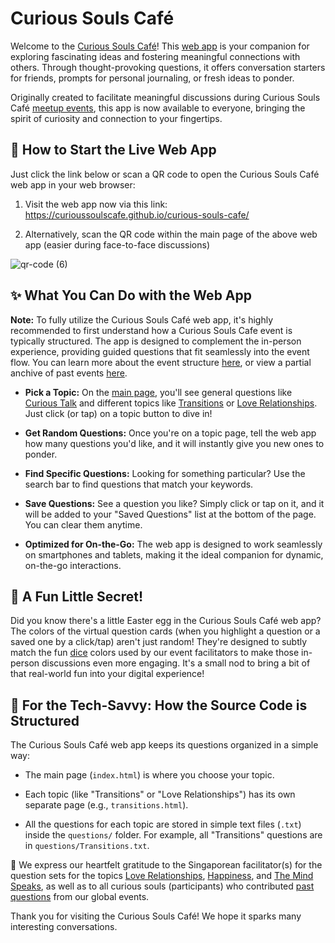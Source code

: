 # Curious Souls Café

Welcome to the [Curious Souls Café](https://curioussoulscafe.substack.com/about)! This [web app](https://curioussoulscafe.github.io/curious-souls-cafe/) is your companion for exploring fascinating ideas and fostering meaningful connections with others. Through thought-provoking questions, it offers conversation starters for friends, prompts for personal journaling, or fresh ideas to ponder.

Originally created to facilitate meaningful discussions during Curious Souls Café [meetup events](https://curioussoulscafe.substack.com), this app is now available to everyone, bringing the spirit of curiosity and connection to your fingertips.

## 🚀 How to Start the Live Web App

Just click the link below or scan a QR code to open the Curious Souls Café web app in your web browser:

1.  Visit the web app now via this link: <https://curioussoulscafe.github.io/curious-souls-cafe/>

2.  Alternatively, scan the QR code within the main page of the above web app (easier during face-to-face discussions)

<!--<img src="https://github.com/user-attachments/assets/da9d288d-0de2-490f-9183-700e317dfd21" alt="QR Code" width="300">-->

![qr-code (6)](https://github.com/user-attachments/assets/a31b8885-76f9-4dee-bc48-5795d32221f1)

## ✨ What You Can Do with the Web App

**Note:** To fully utilize the Curious Souls Café web app, it's highly recommended to first understand how a Curious Souls Cafe event is typically structured. The app is designed to complement the in-person experience, providing guided questions that fit seamlessly into the event flow. You can learn more about the event structure [here](https://curioussoulscafe.substack.com/p/event-structure), or view a partial anchive of past events [here](https://curioussoulscafe.substack.com/archive).

* **Pick a Topic:** On the [main page](https://curioussoulscafe.github.io/curious-souls-cafe/), you'll see general questions like [Curious Talk](https://curioussoulscafe.github.io/curious-souls-cafe/curious-talk.html) and different topics like [Transitions](https://curioussoulscafe.github.io/curious-souls-cafe/transitions.html) or [Love Relationships](https://curioussoulscafe.github.io/curious-souls-cafe/love-relationships.html). Just click (or tap) on a topic button to dive in!

* **Get Random Questions:** Once you're on a topic page, tell the web app how many questions you'd like, and it will instantly give you new ones to ponder.

* **Find Specific Questions:** Looking for something particular? Use the search bar to find questions that match your keywords.

* **Save Questions:** See a question you like? Simply click or tap on it, and it will be added to your "Saved Questions" list at the bottom of the page. You can clear them anytime.

* **Optimized for On-the-Go:** The web app is designed to work seamlessly on smartphones and tablets, making it the ideal companion for dynamic, on-the-go interactions.

## 🎲 A Fun Little Secret!

Did you know there's a little Easter egg in the Curious Souls Café web app? The colors of the virtual question cards (when you highlight a question or a saved one by a click/tap) aren't just random! They're designed to subtly match the fun [dice](https://curioussoulscafe.substack.com/i/154389021/the-dice-decides) colors used by our event facilitators to make those in-person discussions even more engaging. It's a small nod to bring a bit of that real-world fun into your digital experience!

## 📂 For the Tech-Savvy: How the Source Code is Structured

The Curious Souls Café web app keeps its questions organized in a simple way:

* The main page (`index.html`) is where you choose your topic.

* Each topic (like "Transitions" or "Love Relationships") has its own separate page (e.g., `transitions.html`).

* All the questions for each topic are stored in simple text files (`.txt`) inside the `questions/` folder. For example, all "Transitions" questions are in `questions/Transitions.txt`.

💖 We express our heartfelt gratitude to the Singaporean facilitator(s) for the question sets for the topics [Love Relationships](https://curioussoulscafe.github.io/curious-souls-cafe/love-relationships.html), [Happiness](https://curioussoulscafe.github.io/curious-souls-cafe/happiness.html), and [The Mind Speaks](https://curioussoulscafe.github.io/curious-souls-cafe/the-mind-speaks.html), as well as to all curious souls (participants) who contributed [past questions](https://curioussoulscafe.github.io/curious-souls-cafe/past-questions.html) from our global events.

Thank you for visiting the Curious Souls Café! We hope it sparks many interesting conversations.
